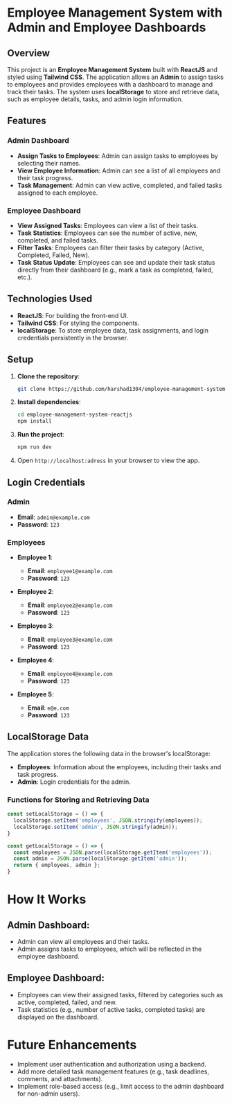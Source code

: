 # Employee Management System with Admin and Employee Dashboards

## Overview
This project is an **Employee Management System** built with **ReactJS** and styled using **Tailwind CSS**. The application allows an **Admin** to assign tasks to employees and provides employees with a dashboard to manage and track their tasks. The system uses **localStorage** to store and retrieve data, such as employee details, tasks, and admin login information.

## Features

### Admin Dashboard
- **Assign Tasks to Employees**: Admin can assign tasks to employees by selecting their names.
- **View Employee Information**: Admin can see a list of all employees and their task progress.
- **Task Management**: Admin can view active, completed, and failed tasks assigned to each employee.

### Employee Dashboard
- **View Assigned Tasks**: Employees can view a list of their tasks.
- **Task Statistics**: Employees can see the number of active, new, completed, and failed tasks.
- **Filter Tasks**: Employees can filter their tasks by category (Active, Completed, Failed, New).
- **Task Status Update**: Employees can see and update their task status directly from their dashboard (e.g., mark a task as completed, failed, etc.).

## Technologies Used
- **ReactJS**: For building the front-end UI.
- **Tailwind CSS**: For styling the components.
- **localStorage**: To store employee data, task assignments, and login credentials persistently in the browser.

## Setup

1. **Clone the repository**:
    ```bash
    git clone https://github.com/harshad1304/employee-management-system-reactjs.git
    ```

2. **Install dependencies**:
    ```bash
    cd employee-management-system-reactjs
    npm install
    ```

3. **Run the project**:
    ```bash
    npm run dev
    ```

4. Open `http://localhost:adress` in your browser to view the app.

## Login Credentials

### Admin
- **Email**: `admin@example.com`
- **Password**: `123`

### Employees
- **Employee 1**:
  - **Email**: `employee1@example.com`
  - **Password**: `123`
  
- **Employee 2**:
  - **Email**: `employee2@example.com`
  - **Password**: `123`
  
- **Employee 3**:
  - **Email**: `employee3@example.com`
  - **Password**: `123`
  
- **Employee 4**:
  - **Email**: `employee4@example.com`
  - **Password**: `123`
  
- **Employee 5**:
  - **Email**: `e@e.com`
  - **Password**: `123`

## LocalStorage Data

The application stores the following data in the browser's localStorage:
- **Employees**: Information about the employees, including their tasks and task progress.
- **Admin**: Login credentials for the admin.

### Functions for Storing and Retrieving Data

```javascript
const setLocalStorage = () => {
  localStorage.setItem('employees', JSON.stringify(employees));
  localStorage.setItem('admin', JSON.stringify(admin));
}

const getLocalStorage = () => {
  const employees = JSON.parse(localStorage.getItem('employees'));
  const admin = JSON.parse(localStorage.getItem('admin'));
  return { employees, admin };
}
```
# How It Works

## Admin Dashboard:
- Admin can view all employees and their tasks.
- Admin assigns tasks to employees, which will be reflected in the employee dashboard.

## Employee Dashboard:
- Employees can view their assigned tasks, filtered by categories such as active, completed, failed, and new.
- Task statistics (e.g., number of active tasks, completed tasks) are displayed on the dashboard.

# Future Enhancements

- Implement user authentication and authorization using a backend.
- Add more detailed task management features (e.g., task deadlines, comments, and attachments).
- Implement role-based access (e.g., limit access to the admin dashboard for non-admin users).
